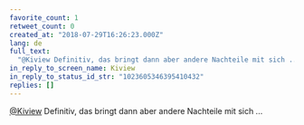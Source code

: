 ```yaml
---
favorite_count: 1
retweet_count: 0
created_at: "2018-07-29T16:26:23.000Z"
lang: de
full_text:
  "@Kiview Definitiv, das bringt dann aber andere Nachteile mit sich ..."
in_reply_to_screen_name: Kiview
in_reply_to_status_id_str: "1023605346395410432"
replies: []
---
```


[@Kiview](https://twitter.com/Kiview) Definitiv, das bringt dann aber andere
Nachteile mit sich ...
